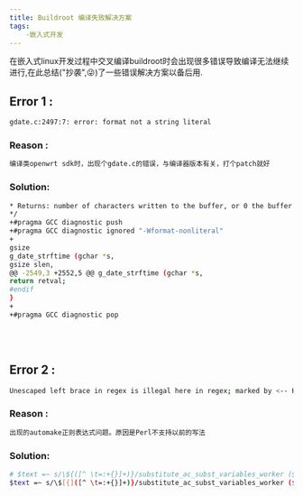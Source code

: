 ```yaml
---
title: Buildroot 编译失败解决方案
tags: 
	-嵌入式开发
---
```

在嵌入式linux开发过程中交叉编译buildroot时会出现很多错误导致编译无法继续进行,在此总结("抄袭",:stuck_out_tongue_winking_eye:)了一些错误解决方案以备后用.

<!-- more -->

## Error 1 : 
``` bash
gdate.c:2497:7: error: format not a string literal
```

### Reason : 
``` bash
编译类openwrt sdk时，出现个gdate.c的错误，与编译器版本有关，打个patch就好
```

### Solution:
``` bash
* Returns: number of characters written to the buffer, or 0 the buffer was too small
*/
+#pragma GCC diagnostic push
+#pragma GCC diagnostic ignored "-Wformat-nonliteral" 
+
gsize
g_date_strftime (gchar *s,
gsize slen,
@@ -2549,3 +2552,5 @@ g_date_strftime (gchar *s,
return retval;
#endif
}
+
+#pragma GCC diagnostic pop
```
<br/></br>
## Error 2 :  
``` bash
Unescaped left brace in regex is illegal here in regex; marked by <-- HERE in m/${ <-- HERE ([^ \t=:+{}]+)}/ at xxxx/usr/bin/automake line 3939.
```

### Reason : 
``` bash
出现的automake正则表达式问题。原因是Perl不支持以前的写法
```

### Solution:
``` bash
# $text =~ s/\${([^ \t=:+{}]+)}/substitute_ac_subst_variables_worker ($1)/ge;
$text =~ s/\$[{]([^ \t=:+{}]+)}/substitute_ac_subst_variables_worker ($1)/ge;
```
